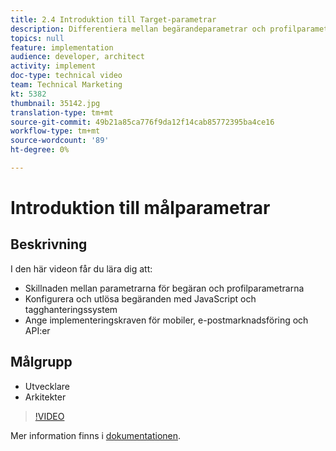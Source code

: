 ```yaml
---
title: 2.4 Introduktion till Target-parametrar
description: Differentiera mellan begärandeparametrar och profilparametrar, Konfigurera och utlösa begäranden med JavaScript och tagghanteringssystem, Ange implementeringskrav för mobiler, e-postmarknadsföring och API:er
topics: null
feature: implementation
audience: developer, architect
activity: implement
doc-type: technical video
team: Technical Marketing
kt: 5382
thumbnail: 35142.jpg
translation-type: tm+mt
source-git-commit: 49b21a85ca776f9da12f14cab85772395ba4ce16
workflow-type: tm+mt
source-wordcount: '89'
ht-degree: 0%

---
```



# Introduktion till målparametrar

## Beskrivning

I den här videon får du lära dig att:

* Skillnaden mellan parametrarna för begäran och profilparametrarna
* Konfigurera och utlösa begäranden med JavaScript och tagghanteringssystem
* Ange implementeringskraven för mobiler, e-postmarknadsföring och API:er

## Målgrupp

* Utvecklare
* Arkitekter

>[!VIDEO](https://video.tv.adobe.com/v/35142/?quality=12)

Mer information finns i [dokumentationen](https://docs.adobe.com/content/help/en/target/using/implement-target/implementing-target.html).

